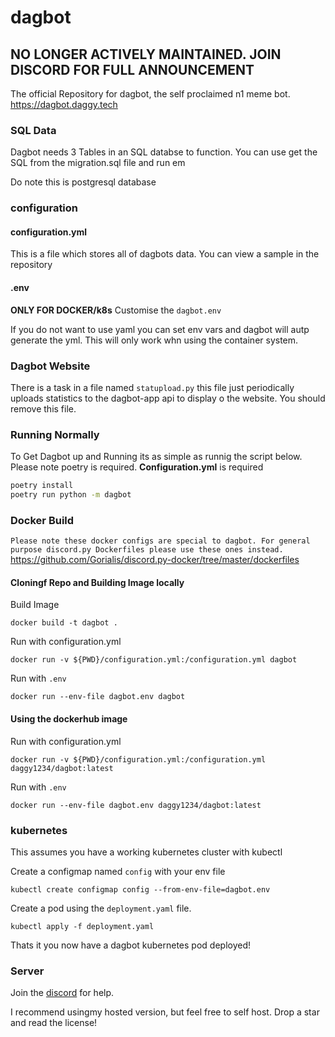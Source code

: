 # dagbot

## NO LONGER ACTIVELY MAINTAINED. JOIN DISCORD FOR FULL ANNOUNCEMENT

The official Repository for dagbot, the self proclaimed n1 meme bot. https://dagbot.daggy.tech
### SQL Data

Dagbot needs 3 Tables in an SQL databse to function. You can use get the SQL from the migration.sql file and run em

Do note this is postgresql database

### configuration

#### configuration.yml
This is a file which stores all of dagbots data. You can view a sample in the repository

#### .env
**ONLY FOR DOCKER/k8s**
Customise the `dagbot.env`

If you do not want to use yaml you can set env vars and dagbot will autp generate the yml. This will only work whn using the container system.

### Dagbot Website

There is a task in a file named `statupload.py` this file just periodically uploads statistics to the dagbot-app api to display o the website.
You should remove this file.


### Running Normally

To Get Dagbot up and Running its as simple as runnig the script below.
Please note poetry is required.
**Configuration.yml** is required
```sh
poetry install
poetry run python -m dagbot
```

### Docker Build

`Please note these docker configs are special to dagbot. For general purpose discord.py Dockerfiles please use these ones instead.`
https://github.com/Gorialis/discord.py-docker/tree/master/dockerfiles

#### Cloningf Repo and Building Image locally

Build Image

```shell script
docker build -t dagbot .
```

Run with configuration.yml

```shell script
docker run -v ${PWD}/configuration.yml:/configuration.yml dagbot   
```

Run with `.env`

```shell script
docker run --env-file dagbot.env dagbot   
```

#### Using the dockerhub image

Run with configuration.yml

```shell script
docker run -v ${PWD}/configuration.yml:/configuration.yml daggy1234/dagbot:latest   
```

Run with `.env`

```shell script
docker run --env-file dagbot.env daggy1234/dagbot:latest
```


### kubernetes

This assumes you have a working kubernetes cluster with kubectl

Create a configmap named `config` with your env file

```shell script
kubectl create configmap config --from-env-file=dagbot.env
```

Create a pod using the `deployment.yaml` file.

```shell script
kubectl apply -f deployment.yaml
```

Thats it you now have a dagbot kubernetes pod deployed!

### Server

Join the [discord](https://server.daggy.tech) for help.

I recommend usingmy hosted version, but feel free to self host. Drop a star and read the license!

